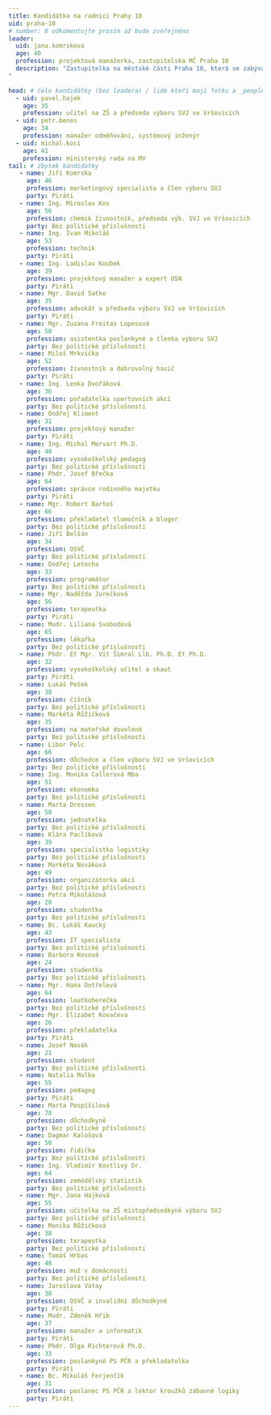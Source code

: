 ```yaml
---
title: Kandidátka na radnici Prahy 10
uid: praha-10
# number: 8 odkomentujte prosím až bude zveřejněno
leader: 
  uid: jana.komrskova
  age: 40
  profession: projektová manažerka, zastupitelska MČ Praha 10
  description: "Zastupitelka na městské části Praha 10, která se zabývá problematikou poskytování a zveřejňování informací.
"

head: # čelo kandidátky (bez leadera) / lidé kteří mají fotku a _people/jmeno.md
  - uid: pavel.hajek
    age: 35
    profession: učitel na ZŠ a předseda výboru SVJ ve Vršovicích
  - uid: petr.benes
    age: 34
    profession: manažer odměňování, systémový inženýr
  - uid: michal.koci
    age: 41
    profession: ministerský rada na MV
tail: # zbytek kandidatky
   - name: Jiří Komrska
     age: 46
     profession: marketingový specialista a člen výboru SVJ
     party: Piráti
   - name: Ing. Miroslav Kos
     age: 56
     profession: chemik živnostník, předseda výb. SVJ ve Vršovicích
     party: Bez politické příslušnosti
   - name: Ing. Ivan Mikoláš
     age: 53
     profession: technik
     party: Piráti
   - name: Ing. Ladislav Koubek
     age: 39
     profession: projektový manažer a expert OSN
     party: Piráti
   - name: Mgr. David Satke
     age: 35
     profession: advokát a předseda výboru SVJ ve Vršovicích
     party: Piráti
   - name: Mgr. Zuzana Freitas Lopesová
     age: 50
     profession: asistentka poslankyně a členka výboru SVJ
     party: Bez politické příslušnosti
   - name: Miloš Mrkvička
     age: 52
     profession: živnostník a dobrovolný hasič
     party: Piráti
   - name: Ing. Lenka Dvořáková
     age: 36
     profession: pořadatelka sportovních akcí
     party: Bez politické příslušnosti
   - name: Ondřej Kliment
     age: 31
     profession: projektový manažer
     party: Piráti
   - name: Ing. Michal Mervart Ph.D.
     age: 40
     profession: vysokoškolský pedagog
     party: Bez politické příslušnosti
   - name: Phdr. Josef Břečka
     age: 64
     profession: správce rodinného majetku
     party: Piráti
   - name: Mgr. Robert Bartoš
     age: 66
     profession: překladatel tlumočník a bloger
     party: Bez politické příslušnosti
   - name: Jiří Belšán
     age: 34
     profession: OSVČ
     party: Bez politické příslušnosti
   - name: Ondřej Letocha
     age: 33
     profession: programátor
     party: Bez politické příslušnosti
   - name: Mgr. Naděžda Jurečková
     age: 56
     profession: terapeutka
     party: Piráti
   - name: Mudr. Liliana Svobodová
     age: 65
     profession: lékařka
     party: Bez politické příslušnosti
   - name: Phdr. Et Mgr. Vít Šimral Llb. Ph.D. Et Ph.D.
     age: 32
     profession: vysokoškolský učitel a skaut
     party: Piráti
   - name: Lukáš Pešek
     age: 38
     profession: číšník
     party: Bez politické příslušnosti
   - name: Markéta Růžičková
     age: 35
     profession: na mateřské dovolené
     party: Bez politické příslušnosti
   - name: Libor Pelc
     age: 66
     profession: důchodce a člen výboru SVJ ve Vršovicích
     party: Bez politické příslušnosti
   - name: Ing. Monika Callerová Mba
     age: 51
     profession: ekonomka
     party: Bez politické příslušnosti
   - name: Marta Dressen
     age: 50
     profession: jednatelka
     party: Bez politické příslušnosti
   - name: Klára Paclíková
     age: 39
     profession: specialistka logistiky
     party: Bez politické příslušnosti
   - name: Markéta Nováková
     age: 49
     profession: organizátorka akcí
     party: Bez politické příslušnosti
   - name: Petra Mikolášová
     age: 20
     profession: studentka
     party: Bez politické příslušnosti
   - name: Bc. Lukáš Kaucký
     age: 43
     profession: IT specialista
     party: Bez politické příslušnosti
   - name: Barbora Kosová
     age: 24
     profession: studentka
     party: Bez politické příslušnosti
   - name: Mgr. Hana Dotřelová
     age: 64
     profession: loutkoherečka
     party: Bez politické příslušnosti
   - name: Mgr. Elizabet Kovačeva
     age: 26
     profession: překladatelka
     party: Piráti
   - name: Josef Novák
     age: 21
     profession: student
     party: Bez politické příslušnosti
   - name: Natalia Malko
     age: 55
     profession: pedagog
     party: Piráti
   - name: Marta Pospíšilová
     age: 78
     profession: důchodkyně
     party: Bez politické příslušnosti
   - name: Dagmar Kalošová
     age: 50
     profession: řidička
     party: Bez politické příslušnosti
   - name: Ing. Vladimír Kostlivý Dr.
     age: 64
     profession: zemědělský statistik
     party: Bez politické příslušnosti
   - name: Mgr. Jana Hájková
     age: 55
     profession: učitelka na ZŠ místopředsedkyně výboru SVJ
     party: Bez politické příslušnosti
   - name: Monika Růžičková
     age: 38
     profession: terapeutka
     party: Bez politické příslušnosti
   - name: Tomáš Hrbas
     age: 48
     profession: muž v domácnosti
     party: Bez politické příslušnosti
   - name: Jaroslava Vatay
     age: 38
     profession: OSVČ a invalidní důchodkyně
     party: Piráti
   - name: Mudr. Zdeněk Hřib
     age: 37
     profession: manažer a informatik
     party: Piráti
   - name: Phdr. Olga Richterová Ph.D.
     age: 33
     profession: poslankyně PS PČR a překladatelka
     party: Piráti
   - name: Bc. Mikuláš Ferjenčík
     age: 31     
     profession: poslanec PS PČR a lektor kroužků zábavné logiky
     party: Piráti
---
```

